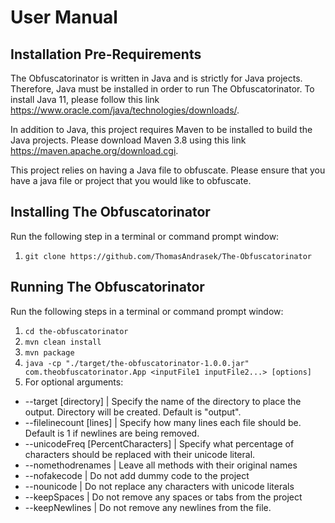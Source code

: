 # User Manual

## Installation Pre-Requirements 

The Obfuscatorinator is written in Java and is strictly for Java projects. Therefore, Java must be installed in order to run The Obfuscatorinator.
To install Java 11, please follow this link https://www.oracle.com/java/technologies/downloads/. 

In addition to Java, this project requires Maven to be installed to build the Java projects.
Please download Maven 3.8 using this link https://maven.apache.org/download.cgi.

This project relies on having a Java file to obfuscate. Please ensure that you have a java file or
project that you would like to obfuscate.

## Installing The Obfuscatorinator

Run the following step in a terminal or command prompt window:

1.  ` git clone https://github.com/ThomasAndrasek/The-Obfuscatorinator `

## Running The Obfuscatorinator

Run the following steps in a terminal or command prompt window:

1. `cd the-obfuscatorinator`
2. `mvn clean install`
3. `mvn package`
4. `java -cp "./target/the-obfuscatorinator-1.0.0.jar" com.theobfuscatorinator.App <inputFile1 inputFile2...> [options]`
5. For optional arguments:
- --target [directory] | Specify the name of the directory to place the output. Directory will be created. Default is "output".
- --filelinecount [lines] | Specify how many lines each file should be. Default is 1 if newlines are being removed.
- --unicodeFreq [PercentCharacters] | Specify what percentage of characters should be replaced with their unicode literal.
- --nomethodrenames | Leave all methods with their original names
- --nofakecode | Do not add dummy code to the project
- --nounicode | Do not replace any characters with unicode literals
- --keepSpaces | Do not remove any spaces or tabs from the project
- --keepNewlines | Do not remove any newlines from the file.
